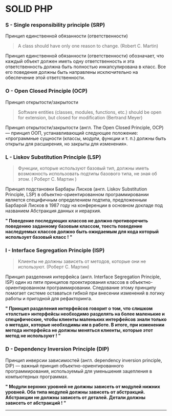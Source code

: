 # SOLID PHP 

<h3> S - Single responsibility principle (SRP) </h3>

<p> Принцип единственной обязанности (ответственности) </p>
 
<blockquote> A class should have only one reason to change. (Robert C. Martin) </blockquote>

<p> Принцип единственной обязанности (ответственности) обозначает, что каждый объект должен иметь одну ответственность и эта ответственность должна быть полностью инкапсулирована в класс. Все его поведения должны быть направлены исключительно на обеспечение этой ответственности. </p>

<h3> O - Open Closed Principle (OCP) </h3>

<p> Принцип открытости/закрытости </p> 

 <blockquote> 	Software entities (classes, modules, functions, etc.) should be open for extension, but closed for modification (Bertrand Meyer) </blockquote>
 
<p> Принцип открытости/закрытости (англ. The Open Closed Principle, OCP) — принцип ООП, устанавливающий следующее положение: «программные сущности (классы, модули, функции и т. п.) должны быть открыты для расширения, но закрыты для изменения». </p>


<h3> L - Liskov Substitution Principle (LSP) </h3>

<blockquote> Функции, которые используют базовый тип, должны иметь возможность использовать подтипы базового типа, не зная об этом. ( Роберт С. Мартин ) </blockquote>

<p> Принцип подстановки Барбары Лисков (англ. Liskov Substitution Principle, LSP) в объектно-ориентированном программировании является специфичным определением подтипа, предложенным Барбарой Лисков в 1987 году на конференции в основном докладе под названием Абстракция данных и иерархия. </p>

<p> <strong> " Поведение последующих классов не должно противоречить поведению заданному базовым классом, тоесть поведение наследуемых классов должно быть ожидаемым для кода который использует базовый класс ! " </strong> </p>

<h3> I - Interface Segregation Principle (ISP) </h3>

<blockquote> 	Клиенты не должны зависеть от методов, которые они не используют. (Роберт С. Мартин) </blockquote>

<p> Принцип разделения интерфейса (англ. Interface Segregation Principle, ISP) один из пяти принципов проектирования классов в объектно-ориентированном программировании. Следование этому принципу помогает системе оставаться гибкой при внесении изменений в логику работы и пригодной для рефакторинга. </p>

<p> <strong> " Принцип разделения интерфейсов говорит о том, что слишком «толстые» интерфейсы необходимо разделять на более маленькие и специфические, чтобы клиенты маленьких интерфейсов знали только о методах, которые необходимы им в работе. В итоге, при изменении метода интерфейса не должны меняться клиенты, которые этот метод не используют ! " </strong> </p>

<h3> D - Dependency Inversion Principle (DIP) </h3>

<p>Принцип инверсии зависимостей (англ. dependency inversion principle, DIP) — важный принцип объектно-ориентированного программирования, используемый для уменьшения зацепления в компьютерных программах.</p>

<p> <strong> " Модули верхних уровней не должны зависеть от модулей нижних уровней. Оба типа модулей должны зависеть от абстракций. Абстракции не должны зависеть от деталей. Детали должны зависеть от абстракций ! " </strong> </p>

<hr>

